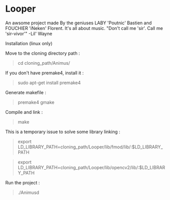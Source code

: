 Looper
======

 An awsome project made By the geniuses LABY 'Poutnic' Bastien and FOUCHIER 'iNeken' Florent. It's all about music. "Don't call me 'sir'. Call me 'sir-vivor'" -Lil' Wayne
 
Installation (linux only)

  Move to the cloning directory path :
  > cd cloning_path/Animus/
  
  If you don't have premake4, install it :
  > sudo apt-get install premake4
  
  Generate makefile :
  > premake4 gmake
  
  Compile and link :
  > make
  
  This is a temporary issue to solve some library linking :
  > export LD_LIBRARY_PATH=cloning_path/Looper/lib/fmod/lib/:$LD_LIBRARY_PATH 
  
  > export LD_LIBRARY_PATH=cloning_path/Looper/lib/opencv2/lib/:$LD_LIBRARY_PATH
  
  Run the project :
  > ./Animusd
